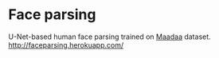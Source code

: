 # Face parsing

U-Net-based human face parsing trained on [Maadaa](https://maadaa.ai/cvpr2021-short-video-face-parsing-challenge/) dataset.
http://faceparsing.herokuapp.com/


